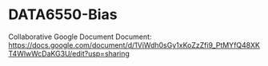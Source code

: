 # DATA6550-Bias

Collaborative Google Document Document: https://docs.google.com/document/d/1ViWdh0sGy1xKoZzZfi9_PtMYfQ48XKT4WlwWcDaKG3U/edit?usp=sharing
